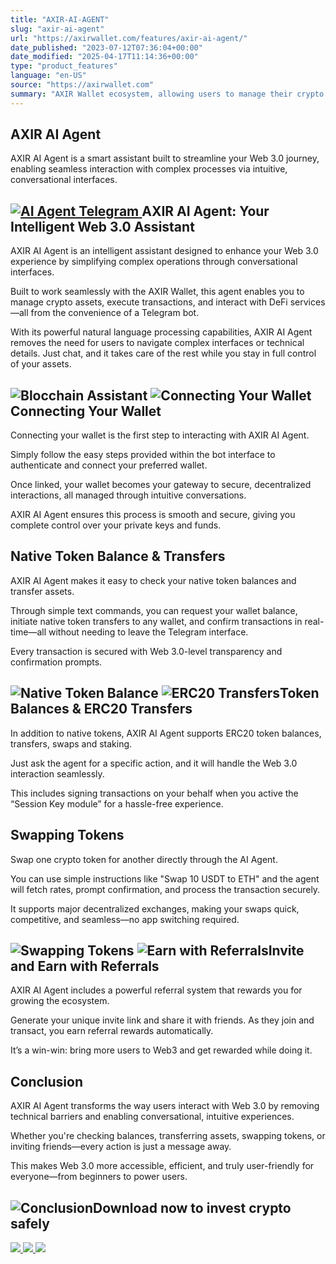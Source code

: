 ```yaml
---
title: "AXIR-AI-AGENT"
slug: "axir-ai-agent"
url: "https://axirwallet.com/features/axir-ai-agent/"
date_published: "2023-07-12T07:36:04+00:00"
date_modified: "2025-04-17T11:14:36+00:00"
type: "product_features"
language: "en-US"
source: "https://axirwallet.com"
summary: "AXIR Wallet ecosystem, allowing users to manage their crypto seamlessly via simple chat commands."
---
```


AXIR AI Agent
-------------

AXIR AI Agent is a smart assistant built to streamline your Web 3.0 journey, enabling seamless interaction with complex processes via intuitive, conversational interfaces.

 [ ![AI Agent Telegram](https://axirwallet.com/wp-content/uploads/elementor/thumbs/AI-Agent-Telegram-r4haur0w39tlc2m06n4ek5esdsdybnthvnpcyjyu5k.png "AI Agent Telegram") ](https://t.me/+nB4crgG21hc5Mzll)AXIR AI Agent: Your Intelligent Web 3.0 Assistant
-------------------------------------------------

AXIR AI Agent is an intelligent assistant designed to enhance your Web 3.0 experience by simplifying complex operations through conversational interfaces.

Built to work seamlessly with the AXIR Wallet, this agent enables you to manage crypto assets, execute transactions, and interact with DeFi services—all from the convenience of a Telegram bot.

With its powerful natural language processing capabilities, AXIR AI Agent removes the need for users to navigate complex interfaces or technical details. Just chat, and it takes care of the rest while you stay in full control of your assets.

 ![Blocchain Assistant](https://axirwallet.com/wp-content/uploads/elementor/thumbs/Blocchain-Assistant-r4h9uyc30jov26ybc6oz0hxnq6giekdyyvin7jhqm8.png "Blocchain Assistant") ![Connecting Your Wallet](https://axirwallet.com/wp-content/uploads/elementor/thumbs/Connecting-Your-Wallet-r4h9xrunink87ozuwnnegreg5hh3dzyt69tkghvoqo.png "Connecting Your Wallet")Connecting Your Wallet 
-----------------------

Connecting your wallet is the first step to interacting with AXIR AI Agent.

Simply follow the easy steps provided within the bot interface to authenticate and connect your preferred wallet.

Once linked, your wallet becomes your gateway to secure, decentralized interactions, all managed through intuitive conversations.

AXIR AI Agent ensures this process is smooth and secure, giving you complete control over your private keys and funds.

Native Token Balance &amp; Transfers 
-------------------------------------

AXIR AI Agent makes it easy to check your native token balances and transfer assets.

Through simple text commands, you can request your wallet balance, initiate native token transfers to any wallet, and confirm transactions in real-time—all without needing to leave the Telegram interface.

Every transaction is secured with Web 3.0-level transparency and confirmation prompts.

 ![Native Token Balance](https://axirwallet.com/wp-content/uploads/elementor/thumbs/Native-Token-Balance-r4ha4l6j2evo2ayi2umb2keqxcyyavmxak8tan7gu8.png "Native Token Balance") ![ERC20 Transfers](https://axirwallet.com/wp-content/uploads/elementor/thumbs/ERC20-Transfers-r4ha6ypucc55qfn98mo2ufwp946anggbrrghdw93wg.png "ERC20 Transfers")Token Balances &amp; ERC20 Transfers
------------------------------------

In addition to native tokens, AXIR AI Agent supports ERC20 token balances, transfers, swaps and staking.

Just ask the agent for a specific action, and it will handle the Web 3.0 interaction seamlessly.

This includes signing transactions on your behalf when you active the “Session Key module” for a hassle-free experience.

Swapping Tokens 
----------------

Swap one crypto token for another directly through the AI Agent.   
  
You can use simple instructions like "Swap 10 USDT to ETH" and the agent will fetch rates, prompt confirmation, and process the transaction securely.

It supports major decentralized exchanges, making your swaps quick, competitive, and seamless—no app switching required.

 ![Swapping Tokens](https://axirwallet.com/wp-content/uploads/elementor/thumbs/Swapping-Tokens-r4haadup7mtbnqje8cthg3r2swefronc392lu2m2gw.png "Swapping Tokens") ![Earn with Referrals](https://axirwallet.com/wp-content/uploads/elementor/thumbs/Earn-with-Referrals-r4hadxor13opubipj55gu6kruztaqn4nq9n4irwzr4.png "Earn with Referrals")Invite and Earn with Referrals 
-------------------------------

AXIR AI Agent includes a powerful referral system that rewards you for growing the ecosystem.

Generate your unique invite link and share it with friends. As they join and transact, you earn referral rewards automatically.

It’s a win-win: bring more users to Web3 and get rewarded while doing it.

Conclusion 
-----------

AXIR AI Agent transforms the way users interact with Web 3.0 by removing technical barriers and enabling conversational, intuitive experiences.

Whether you're checking balances, transferring assets, swapping tokens, or inviting friends—every action is just a message away.

This makes Web 3.0 more accessible, efficient, and truly user-friendly for everyone—from beginners to power users.

 ![Conclusion](https://axirwallet.com/wp-content/uploads/elementor/thumbs/Conclusion-r4hag6ivcuqz964adv0ntn3eoftx8hnqvxwedi0o3k.png "Conclusion")Download now to invest crypto safely
------------------------------------

 [ ![](https://axirwallet.com/wp-content/uploads/App-store.svg) ](https://apps.apple.com/us/app/axir-wallet/id6449461116) [ ![](https://axirwallet.com/wp-content/uploads/Playstore.svg) ](https://play.google.com/store/apps/details?id=com.axir.axrwallet) [ ![](https://axirwallet.com/wp-content/uploads/Telegram.svg)](https://t.me/+nB4crgG21hc5Mzll)